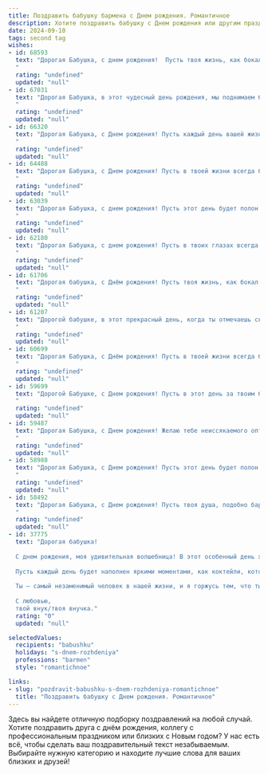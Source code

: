 ```yaml
---
title: Поздравить бабушку бармена c Днем рождения. Романтичное
description: Хотите поздравить бабушку c Днем рождения или другим праздником? Наш ИИ создаст незабываемое поздравление, а вы обязательно выделитесь среди других.  
date: 2024-09-10
tags: second tag
wishes:
- id: 68593
  text: "Дорогая Бабушка, с днем рождения!  Пусть твоя жизнь, как бокал искрящегося шампанского, будет полна радости, любви и незабываемых моментов, а каждый день будет согрет теплом твоего любимого коктейля.
  "
  rating: "undefined"
  updated: "null"
- id: 67031
  text: "Дорогая Бабушка, в этот чудесный день рождения, мы поднимаем бокалы за тебя, за твою безграничную доброту, за  искрящийся смех и за твое неувядающее очарование! Пусть каждый день твоей жизни будет полон ярких красок, как твой любимый коктейль, и пусть ты всегда будешь окружена любовью и заботой близких!  🥂
  "
  rating: "undefined"
  updated: "null"
- id: 66320
  text: "Дорогая Бабушка, с Днем рождения! Пусть каждый день вашей жизни будет полон радости, любви и светлых моментов. Вы – настоящий бармен жизни, с душой и заботой приготовляющий самые чудесные напитки счастья для всех, кто рядом. Желаю вам крепкого здоровья, неиссякаемой энергии и бесконечного счастья!
  "
  rating: "undefined"
  updated: "null"
- id: 64488
  text: "Дорогая Бабушка, с Днем рождения! Пусть в твоей жизни всегда будет место для ярких моментов, как искрящийся коктейль в твоих руках, и пусть каждый день будет наполнен радостью и любовью, как бокал игристого вина в праздничный вечер.
  "
  rating: "undefined"
  updated: "null"
- id: 63039
  text: "Дорогая Бабушка, с днем рождения! Пусть этот день будет полон радости и тепла, как самые лучшие коктейли, которые ты когда-то готовила за барной стойкой. Твоя улыбка – самый прекрасный напиток в мире, а лучистая душа – лучшее вино, которое можно найти. Желаю тебе крепкого здоровья, море любви и нескончаемого оптимизма!
  "
  rating: "undefined"
  updated: "null"
- id: 62180
  text: "Дорогая Бабушка, с днем рождения! Пусть в твоих глазах всегда сияет  искра радости, как в бокале с искристым шампанским. Пусть твоя жизнь будет такой же полной и яркой, как  барная стойка,  уютной и  теплой, как  компания  за кружкой ароматного пива.  Будь счастлива и любима!
  "
  rating: "undefined"
  updated: "null"
- id: 61706
  text: "Дорогая бабушка, с Днём рождения! Пусть твоя жизнь, как бокал с любимым коктейлем, всегда будет наполнена радостью, любовью и искрящимися моментами. Здоровья тебе, неиссякаемой энергии и бесконечного счастья!
  "
  rating: "undefined"
  updated: "null"
- id: 61207
  text: "Дорогой бабушке, в этот прекрасный день, когда ты отмечаешь свой День рождения, я хочу пожелать тебе самых ярких и незабываемых воспоминаний, словно игристые пузырьки в твоем любимом коктейле! Пусть твоя жизнь будет сладкой и пьянящей, как лучшие творения барменского искусства.
  "
  rating: "undefined"
  updated: "null"
- id: 60699
  text: "Дорогая Бабушка, с Днём рождения! Пусть в твоей жизни всегда будет место для любви, тепла и ярких моментов, как в твоём любимом баре, где ты мастерски создаешь волшебные напитки для всех.
  "
  rating: "undefined"
  updated: "null"
- id: 59699
  text: "Дорогой Бабушке, с Днем рождения! Пусть в этот день за твоим барным стойлом всегда будут только самые искренние улыбки и душевные компании. Пусть твой талант создавать волшебные напитки приносит тебе радость и вдохновение, а твои руки всегда остаются ловкими, а сердце - молодым!
  "
  rating: "undefined"
  updated: "null"
- id: 59487
  text: "Дорогая Бабушка, с Днем рождения! Желаю тебе неиссякаемого оптимизма, словно искрящегося шампанского, и такого же яркого, незабываемого праздника, как твой коктейль жизни. Пусть каждый день будет полон вкуса, радости и любви, словно твой фирменный напиток.
  "
  rating: "undefined"
  updated: "null"
- id: 58988
  text: "Дорогая Бабушка, с Днем рождения! Пусть этот день будет полон любви, радости и ярких моментов, как коктейли, которые ты так мастерски смешиваешь за барной стойкой. Твоя душа – это волшебный напиток, который наполняет всех вокруг теплом и добротой. Желаю тебе крепкого здоровья, чтобы ты еще долгие годы радовала нас своим присутствием и неповторимым шармом!
  "
  rating: "undefined"
  updated: "null"
- id: 58492
  text: "Дорогая Бабушка, с Днем рождения! Пусть твоя душа, подобно бархатному напитку, всегда будет полна тепла и радости, а твои руки, умеющие создавать чудеса за барной стойкой, никогда не устанут творить волшебство. Желаю тебе долгих лет жизни, наполненных любовью, счастьем и бодрящими напитками.
  "
  rating: "undefined"
  updated: "null"
- id: 37775
  text: "Дорогая бабушка!
  
  С днем рождения, моя удивительная волшебница! В этот особенный день хочу пожелать тебе океан счастья и море улыбок. Ты как истинный бармен, всегда умеешь смешивать самые лучшие ингредиенты жизни — радость, заботу и любовь.
  
  Пусть каждый день будет наполнен яркими моментами, как коктейли, которые ты создаешь, а твое сердце всегда остается полным тепла и гармонии. Спасибо тебе за все те искренние разговоры и поддержку, что ты даришь нам.
  
  Ты — самый незаменимый человек в нашей жизни, и я горжусь тем, что ты моя бабушка. Желаю здоровья, счастья и вдохновения в каждом дне!
  
  С любовью,
  твой внук/твоя внучка."
  rating: "0"
  updated: "null"

selectedValues:
  recipients: "babushku"
  holidays: "s-dnem-rozhdeniya"
  professions: "barmen"
  style: "romantichnoe"

links:
- slug: "pozdravit-babushku-s-dnem-rozhdeniya-romantichnoe"
  title: "Поздравить бабушку c Днем рождения. Романтичное"
---
```


Здесь вы найдете отличную подборку поздравлений на любой случай. 
Хотите поздравить друга с днём рождения, коллегу с профессиональным праздником или близких с Новым годом? У нас есть всё, чтобы сделать ваш поздравительный текст незабываемым. Выбирайте нужную категорию и находите лучшие слова для ваших близких и друзей!

